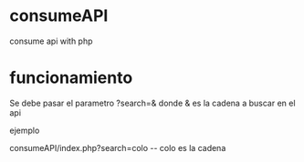 # consumeAPI
consume api with php

# funcionamiento

Se debe pasar el parametro ?search=& donde & es la cadena a buscar en el api

ejemplo 

consumeAPI/index.php?search=colo -- colo es la cadena
